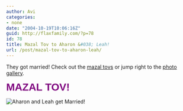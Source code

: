 ```yaml
---
author: Avi
categories:
- none
date: "2004-10-19T10:06:16Z"
guid: http://flaxfamily.com/?p=78
id: 78
title: Mazal Tov to Aharon &#038; Leah!
url: /post/mazal-tov-to-aharon-leah/
---
```

They got married! Check out the [mazal tovs](http://onlysimchas.com/galleries/index.cfm?fuseaction=viewsimcha&simchaID=28941) or jump right to the [photo gallery](http://onlysimchas.com/galleries/index.cfm?fuseaction=viewgallery&SimchaID=28941&GalleryID=19388).

<span style="font-family: Trebuchet MS, Comic Sans, Verdana, Arial; font-weight: bold; font-size: 200%; color: purple;">MAZAL TOV!</span>

![Aharon and Leah get Married!](http://flaxfamily.com/blog/uploads/AharonLeah.jpg)